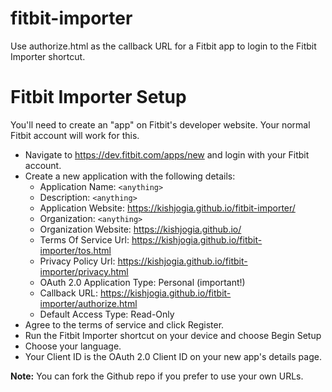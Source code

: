 # fitbit-importer

Use authorize.html as the callback URL for a Fitbit app to login to the Fitbit Importer shortcut.

# Fitbit Importer Setup
You'll need to create an "app" on Fitbit's developer website. Your normal Fitbit account will work for this.

- Navigate to https://dev.fitbit.com/apps/new and login with your Fitbit account.
- Create a new application with the following details:
  - Application Name: `<anything>`
  - Description: `<anything>`
  - Application Website: https://kishjogia.github.io/fitbit-importer/
  - Organization: `<anything>`
  - Organization Website: https://kishjogia.github.io/
  - Terms Of Service Url: https://kishjogia.github.io/fitbit-importer/tos.html
  - Privacy Policy Url: https://kishjogia.github.io/fitbit-importer/privacy.html
  - OAuth 2.0 Application Type: Personal (important!)
  - Callback URL: https://kishjogia.github.io/fitbit-importer/authorize.html
  - Default Access Type: Read-Only
- Agree to the terms of service and click Register.
- Run the Fitbit Importer shortcut on your device and choose Begin Setup
- Choose your language.
- Your Client ID is the OAuth 2.0 Client ID on your new app's details page.

**Note:** You can fork the Github repo if you prefer to use your own URLs.
